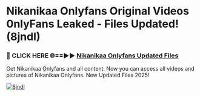 # Nikanikaa Onlyfans Original Videos 0nlyFans Leaked - Files Updated! (8jndl)

<h3>🔴 CLICK HERE 🌐==►► <a href="https://tinyurl.com/ehrbuxhb" rel="nofollow">Nikanikaa Onlyfans Updated Files</a></h3>

Get Nikanikaa Onlyfans and all content. Now you can access all videos and pictures of Nikanikaa Onlyfans. New Updated Files 2025!

[![8jndl](https://i.imgur.com/lVYEuWS.gif)](https://tinyurl.com/ehrbuxhb)
